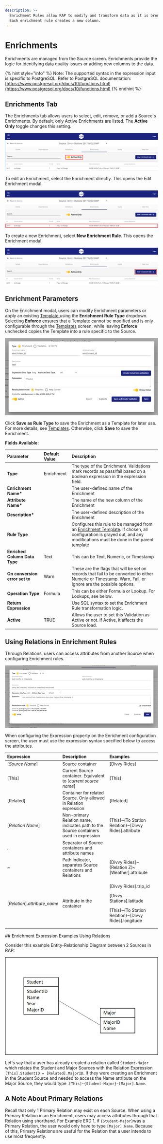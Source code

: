 ```yaml
---
description: >-
  Enrichment Rules allow RAP to modify and transform data as it is brought in.
  Each enrichment rule creates a new column.
---
```


# Enrichments

Enrichments are managed from the Source screen. Enrichments provide the logic for identifying data quality issues or adding new columns to the data. 

{% hint style="info" %}
Note: The supported syntax in the expression input is specific to PostgreSQL. Refer to PostgreSQL documentation: [https://www.postgresql.org/docs/10/functions.html](https://www.postgresql.org/docs/10/functions.html)
{% endhint %}

## Enrichments Tab

The Enrichments tab allows users to select, edit, remove, or add a Source's Enrichments. By default, only Active Enrichments are listed. The **Active Only** toggle changes this setting.

![Source Enrichments - Active Only](../../.gitbook/assets/image%20%28195%29.png)

To edit an Enrichment, select the Enrichment directly. This opens the Edit Enrichment modal.

![Source Enrichments - Select an Enrichment to Edit](../../.gitbook/assets/image%20%28228%29.png)

To create a new Enrichment, select **New Enrichment Rule**. This opens the Enrichment modal.

![Source Enrichments - New Enrichment Rule](../../.gitbook/assets/image%20%285%29.png)

## Enrichment Parameters

On the Enrichment modal, users can modify Enrichment parameters or apply an existing [Template ](../validation-and-enrichment-rule-templates.md)using the **Enrichment Rule Type** dropdown. Selecting **Enforce** ensures that a Template cannot be modified and is only configurable through the [Templates](../validation-and-enrichment-rule-templates.md) screen, while leaving **Enforce** unchecked copies the Template into a rule specific to the Source.

![Enrichment Modal \(PLACEHOLDER\)](../../.gitbook/assets/enrichments-modal-example%20%281%29.jpg)

Click **Save as Rule Type** to save the Enrichment as a Template for later use. For more details, see [Templates](../validation-and-enrichment-rule-templates.md). Otherwise, click **Save** to save the Enrichment.

**Fields Available:**

| Parameter | Default Value | Description |
| :--- | :--- | :--- |
| **Type** | Enrichment | The type of the Enrichment. Validations mark records as pass/fail based on a boolean expression in the expression field. |
| **Enrichment Name\*** |  | The user-defined name of the Enrichment |
| **Attribute Name\*** |  | The name of the new column of the Enrichment |
| **Description\*** |  | The user-defined description of the Enrichment |
| **Rule Type** |  | Configures this rule to be managed from an [Enrichment Template](../validation-and-enrichment-rule-templates.md). If chosen, all configuration is grayed out, and any modifications must be done in the parent template |
| **Enriched Column Data Type** | Text | This can be Text, Numeric, or Timestamp |
| **On conversion error set to** | Warn | These are the flags that will be set on records that fail to be converted to either Numeric or Timestamp. Warn, Fail, or Ignore are the possible options. |
| **Operation Type** | Formula | This can be either Formula or Lookup. For Lookups, see below. |
| **Return Expression** |  | Use SQL syntax to set the Enrichment Rule transformation logic. |
| **Active** | TRUE | Allows the user to set this Validation as Active or not. If Active, it affects the Source load. |

## Using Relations in Enrichment Rules

Through Relations, users can access attributes from another Source when configuring Enrichment rules.  

![Enrichments Configuration Screen \(PLACEHOLDER\)](../../.gitbook/assets/enrichments-modal-example.jpg)

When configuring the Expression property on the Enrichment configuration screen, the user must use the expression syntax specified below to access the attributes.  

<table>
  <thead>
    <tr>
      <th style="text-align:left">Expression</th>
      <th style="text-align:left">Description</th>
      <th style="text-align:left">Examples</th>
    </tr>
  </thead>
  <tbody>
    <tr>
      <td style="text-align:left">[<em>Source Name</em>]</td>
      <td style="text-align:left">Source container</td>
      <td style="text-align:left">[Divvy Rides]</td>
    </tr>
    <tr>
      <td style="text-align:left">[This]</td>
      <td style="text-align:left">Current Source container. Equivalent to [<em>current source name</em>]</td>
      <td
      style="text-align:left">[This]</td>
    </tr>
    <tr>
      <td style="text-align:left">[Related]</td>
      <td style="text-align:left">Container for related Source. Only allowed in Relation expression</td>
      <td
      style="text-align:left">[Related]</td>
    </tr>
    <tr>
      <td style="text-align:left">[<em>Relation Name</em>]</td>
      <td style="text-align:left">Non-primary Relation name, indicates path to the Source containers used
        in expression</td>
      <td style="text-align:left">[This]~{To Station Relation}~[Divvy Rides].attribute</td>
    </tr>
    <tr>
      <td style="text-align:left">.</td>
      <td style="text-align:left">Separator of Source containers and attribute names</td>
      <td style="text-align:left"></td>
    </tr>
    <tr>
      <td style="text-align:left">~</td>
      <td style="text-align:left">Path indicator, separates Source containers and Relations</td>
      <td style="text-align:left">[Divvy Rides]~{Relation Z}~[Weather].attribute</td>
    </tr>
    <tr>
      <td style="text-align:left">[<em>Relation</em>].<em>attribute_name</em>
      </td>
      <td style="text-align:left">Attribute in the container</td>
      <td style="text-align:left">
        <p>[Divvy Rides].trip_id</p>
        <p>[Divvy Stations].latitude</p>
        <p>[This]~{To Station Relation}~[Divvy Rides].longitude</p>
      </td>
    </tr>
  </tbody>
</table>## Enrichment Expression Examples Using Relations

Consider this example Entity-Relationship Diagram between 2 Sources in RAP:

![Example ERD 1](../../.gitbook/assets/relations-erd1.jpg)

Let's say that a user has already created a relation called `Student-Major` which relates the Student and Major Sources with the Relation Expression `[This].StudentID = [Related].MajorID`. If they were creating an Enrichment in the Student Source and needed to access the Name attribute on the Major Source, they would type .`[This]~{Student-Major}~[Major].Name`.

## A Note About Primary Relations

Recall that only 1 Primary Relation may exist on each Source. When using a Primary Relation in an Enrichment, users may access attributes through that Relation using shorthand. For Example ERD 1, if `{Student-Major}`was a Primary Relation, the user would only have to type `[Major].Name`. Because of this, Primary Relations are useful for the Relation that a user intends to use most frequently.

